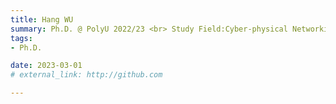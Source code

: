 ```yaml
---
title: Hang WU  
summary: Ph.D. @ PolyU 2022/23 <br> Study Field:Cyber-physical Networking and Routing  
tags:
- Ph.D.

date: 2023-03-01
# external_link: http://github.com

---
```

